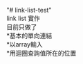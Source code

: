 "# link-list-test" <br> 
link list 實作<br> 
目前只做了<br> 
*基本的單向連結<br> 
*以array輸入<br> 
*用迴圈查詢值所在的位置<br> 